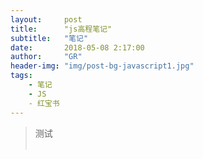 ```yaml
---
layout:     post
title:      "js高程笔记"
subtitle:   "笔记"
date:       2018-05-08 2:17:00
author:     "GR"
header-img: "img/post-bg-javascript1.jpg"
tags:
    - 笔记
    - JS
    - 红宝书
---
```


> 测试<br><br>
> 
